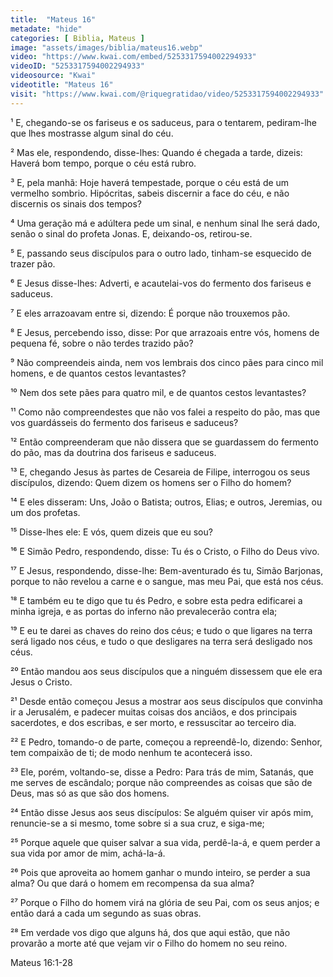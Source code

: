 ```yaml
---
title:  "Mateus 16"
metadate: "hide"
categories: [ Biblia, Mateus ]
image: "assets/images/biblia/mateus16.webp"
video: "https://www.kwai.com/embed/5253317594002294933"
videoID: "5253317594002294933"
videosource: "Kwai"
videotitle: "Mateus 16"
visit: "https://www.kwai.com/@riquegratidao/video/5253317594002294933"
---
```


¹ E, chegando-se os fariseus e os saduceus, para o tentarem, pediram-lhe que lhes mostrasse algum sinal do céu.

² Mas ele, respondendo, disse-lhes: Quando é chegada a tarde, dizeis: Haverá bom tempo, porque o céu está rubro.

³ E, pela manhã: Hoje haverá tempestade, porque o céu está de um vermelho sombrio. Hipócritas, sabeis discernir a face do céu, e não discernis os sinais dos tempos?

⁴ Uma geração má e adúltera pede um sinal, e nenhum sinal lhe será dado, senão o sinal do profeta Jonas. E, deixando-os, retirou-se.

⁵ E, passando seus discípulos para o outro lado, tinham-se esquecido de trazer pão.

⁶ E Jesus disse-lhes: Adverti, e acautelai-vos do fermento dos fariseus e saduceus.

⁷ E eles arrazoavam entre si, dizendo: É porque não trouxemos pão.

⁸ E Jesus, percebendo isso, disse: Por que arrazoais entre vós, homens de pequena fé, sobre o não terdes trazido pão?

⁹ Não compreendeis ainda, nem vos lembrais dos cinco pães para cinco mil homens, e de quantos cestos levantastes?

¹⁰ Nem dos sete pães para quatro mil, e de quantos cestos levantastes?

¹¹ Como não compreendestes que não vos falei a respeito do pão, mas que vos guardásseis do fermento dos fariseus e saduceus?

¹² Então compreenderam que não dissera que se guardassem do fermento do pão, mas da doutrina dos fariseus e saduceus.

¹³ E, chegando Jesus às partes de Cesareia de Filipe, interrogou os seus discípulos, dizendo: Quem dizem os homens ser o Filho do homem?

¹⁴ E eles disseram: Uns, João o Batista; outros, Elias; e outros, Jeremias, ou um dos profetas.

¹⁵ Disse-lhes ele: E vós, quem dizeis que eu sou?

¹⁶ E Simão Pedro, respondendo, disse: Tu és o Cristo, o Filho do Deus vivo.

¹⁷ E Jesus, respondendo, disse-lhe: Bem-aventurado és tu, Simão Barjonas, porque to não revelou a carne e o sangue, mas meu Pai, que está nos céus.

¹⁸ E também eu te digo que tu és Pedro, e sobre esta pedra edificarei a minha igreja, e as portas do inferno não prevalecerão contra ela;

¹⁹ E eu te darei as chaves do reino dos céus; e tudo o que ligares na terra será ligado nos céus, e tudo o que desligares na terra será desligado nos céus.

²⁰ Então mandou aos seus discípulos que a ninguém dissessem que ele era Jesus o Cristo.

²¹ Desde então começou Jesus a mostrar aos seus discípulos que convinha ir a Jerusalém, e padecer muitas coisas dos anciãos, e dos principais sacerdotes, e dos escribas, e ser morto, e ressuscitar ao terceiro dia.

²² E Pedro, tomando-o de parte, começou a repreendê-lo, dizendo: Senhor, tem compaixão de ti; de modo nenhum te acontecerá isso.

²³ Ele, porém, voltando-se, disse a Pedro: Para trás de mim, Satanás, que me serves de escândalo; porque não compreendes as coisas que são de Deus, mas só as que são dos homens.

²⁴ Então disse Jesus aos seus discípulos: Se alguém quiser vir após mim, renuncie-se a si mesmo, tome sobre si a sua cruz, e siga-me;

²⁵ Porque aquele que quiser salvar a sua vida, perdê-la-á, e quem perder a sua vida por amor de mim, achá-la-á.

²⁶ Pois que aproveita ao homem ganhar o mundo inteiro, se perder a sua alma? Ou que dará o homem em recompensa da sua alma?

²⁷ Porque o Filho do homem virá na glória de seu Pai, com os seus anjos; e então dará a cada um segundo as suas obras.

²⁸ Em verdade vos digo que alguns há, dos que aqui estão, que não provarão a morte até que vejam vir o Filho do homem no seu reino. 



Mateus 16:1-28